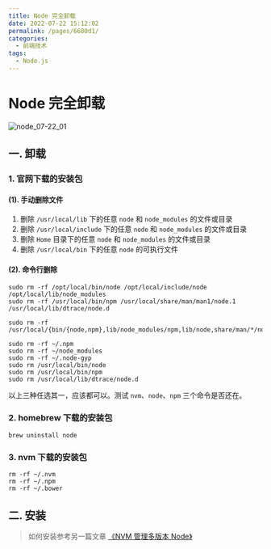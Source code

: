 ```yaml
---
title: Node 完全卸载
date: 2022-07-22 15:12:02
permalink: /pages/6600d1/
categories:
  - 前端技术
tags:
  - Node.js
---
```

  
# Node 完全卸载

![node_07-22_01](https://cdn.staticaly.com/gh/oliver556/image-hosting@master/20220722/node_07-22_01.6cawl65rp9s0.webp)

## 一. 卸载

### 1. 官网下载的安装包

#### (1). 手动删除文件

1. 删除 `/usr/local/lib` 下的任意 `node` 和 `node_modules` 的文件或目录
2. 删除 `/usr/local/include` 下的任意 `node` 和 `node_modules` 的文件或目录
3. 删除 `Home` 目录下的任意 `node` 和 `node_modules` 的文件或目录
4. 删除 `/usr/local/bin` 下的任意 `node` 的可执行文件

#### (2). 命令行删除

```shell
sudo rm -rf /opt/local/bin/node /opt/local/include/node /opt/local/lib/node_modules
sudo rm -rf /usr/local/bin/npm /usr/local/share/man/man1/node.1 /usr/local/lib/dtrace/node.d
```

```shell
sudo rm -rf /usr/local/{bin/{node,npm},lib/node_modules/npm,lib/node,share/man/*/node.*}
```

```shell
sudo rm -rf ~/.npm
sudo rm -rf ~/node_modules
sudo rm -rf ~/.node-gyp
sudo rm /usr/local/bin/node
sudo rm /usr/local/bin/npm
sudo rm /usr/local/lib/dtrace/node.d
```

以上三种任选其一，应该都可以。测试 `nvm`、`node`、`npm` 三个命令是否还在。

### 2. homebrew 下载的安装包

```shell
brew uninstall node
```

### 3. nvm 下载的安装包

```shell
rm -rf ~/.nvm
rm -rf ~/.npm
rm -rf ~/.bower
```

## 二. 安装

> 如何安装参考另一篇文章 [《NVM 管理多版本 Node》](02.NVM管理多版本Node.md#_1-安装-nvm-推荐👉)

